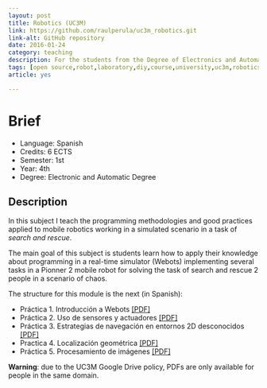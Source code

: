 ```yaml
---
layout: post
title: Robotics (UC3M)
link: https://github.com/raulperula/uc3m_robotics.git
link-alt: GitHub repository
date: 2016-01-24
category: teaching
description: For the students from the Degree of Electronics and Automation
tags: [open source,robot,laboratory,diy,course,university,uc3m,robotics,electronics,automation]
article: yes

---
```


# Brief

* Language: Spanish
* Credits: 6 ECTS
* Semester: 1st
* Year: 4th
* Degree: Electronic and Automatic Degree

## Description

In this subject I teach the programming methodologies and good practices applied to mobile robotics working in a simulated scenario in a task of _search and rescue_.

The main goal of this subject is students learn how to apply their knowledge about programming in a real-time simulator (Webots) implementing several tasks in a Pionner 2 mobile robot for solving the task of search and rescue 2 people in a scenario of chaos.

The structure for this module is the next (in Spanish):

* Práctica 1. Introducción a Webots [[PDF]]()
* Práctica 2. Uso de sensores y actuadores [[PDF]]()
* Práctica 3. Estrategias de navegación en entornos 2D desconocidos [[PDF]]()
* Practica 4. Localización geométrica [[PDF]]()
* Práctica 5. Procesamiento de imágenes [[PDF]]()

**Warning**: due to the UC3M Google Drive policy, PDFs are only available for people in the same domain.
